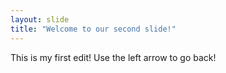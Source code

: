 ```yaml
---
layout: slide
title: "Welcome to our second slide!"
---
```

This is my first edit!
Use the left arrow to go back!
